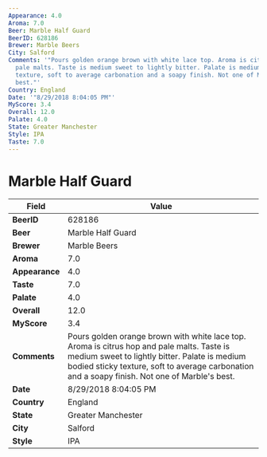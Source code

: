 ```yaml
---
Appearance: 4.0
Aroma: 7.0
Beer: Marble Half Guard
BeerID: 628186
Brewer: Marble Beers
City: Salford
Comments: '"Pours golden orange brown with white lace top. Aroma is citrus hop and
  pale malts. Taste is medium sweet to lightly bitter. Palate is medium bodied sticky
  texture, soft to average carbonation and a soapy finish. Not one of Marble&#39;s
  best."'
Country: England
Date: '"8/29/2018 8:04:05 PM"'
MyScore: 3.4
Overall: 12.0
Palate: 4.0
State: Greater Manchester
Style: IPA
Taste: 7.0
---
```


# Marble Half Guard

| Field         | Value |
|---------------|-------|
| **BeerID** | 628186 |
| **Beer** | Marble Half Guard |
| **Brewer** | Marble Beers |
| **Aroma** | 7.0 |
| **Appearance** | 4.0 |
| **Taste** | 7.0 |
| **Palate** | 4.0 |
| **Overall** | 12.0 |
| **MyScore** | 3.4 |
| **Comments** | Pours golden orange brown with white lace top. Aroma is citrus hop and pale malts. Taste is medium sweet to lightly bitter. Palate is medium bodied sticky texture, soft to average carbonation and a soapy finish. Not one of Marble&#39;s best. |
| **Date** | 8/29/2018 8:04:05 PM |
| **Country** | England |
| **State** | Greater Manchester |
| **City** | Salford |
| **Style** | IPA |

